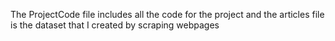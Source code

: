 The ProjectCode file includes all the code for the project and the articles file is the dataset that I created by scraping webpages 
